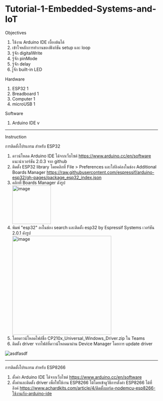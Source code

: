 # Tutorial-1-Embedded-Systems-and-IoT


Objectives
1.	ใช้งาน Arduino IDE เบื้องต้นได้
2.	เข้าใจหลักการทำงานของฟังก์ชัน setup และ loop
3.	รู้จัก digitalWrite
4.	รู้จัก pinMode
5.	รู้จัก delay
6.	iู้จัก built-in LED


Hardware
1.	ESP32		    1
2.	Breadboard  1
3.	Computer	  1
4.	microUSB	  1 

Software
1. Arduino IDE v
--------------------
Instruction

การติดตั้งโปรแกรม สำหรับ ESP32
1. ดาวน์โหลด Arduino IDE ได้จากเว็บไซต์ https://www.arduino.cc/en/software แนะนำเวอร์ชัน 2.0.3 จาก github
2. ติดตั้ง ESP32 library โดยคลิกที่ File > Preferences และใส่ลิงค์ลงในช่อง Additional Boards Manager https://raw.githubusercontent.com/espressif/arduino-esp32/gh-pages/package_esp32_index.json
3. คลิกที่ Boards Manager ดังรูป <br>
   <img width="127" alt="image" src="https://github.com/user-attachments/assets/3093df80-92d9-4704-aefd-388fed2a8282"> <br>
4. พิมพ์ "esp32" ลงในช่อง search และติดตั้ง esp32 by Espressif Systems เวอร์ชัน 2.0.1 ดังรูป <br>
   <img width="326" alt="image" src="https://github.com/user-attachments/assets/5e275d7e-a7df-434b-af96-ca0d8533ca19"> <br>
5. โดยดาวน์โหลดไฟล์ชื่อ CP210x_Universal_Windows_Driver.zip ใน Teams
6. ติดตั้ง driver จากไฟล์ที่ดาวน์โหลดมาผ่าน Device Manager โดยการ update driver

![asdfasdf](https://user-images.githubusercontent.com/125423996/218939893-fdf3ef3b-da7b-40d5-90e0-891c3fdd2c4d.JPG)


--------------------
การติดตั้งโปรแกรม สำหรับ ESP8266
1. ตั้งค่า Arduino IDE ได้จากเว็บไซต์ https://www.arduino.cc/en/software
2. ตั้งค่าและติดตั้ง driver เพื่อให้ใช้งาน ESP8266 ได้โดยเข้าดูวิธีการตั้งค่า ESP8266 ได้ที่ลิงค์ https://www.achardkits.com/article/4/ติดตั้งบอร์ด-nodemcu-esp8266-ใช้งานกับ-arduino-ide

